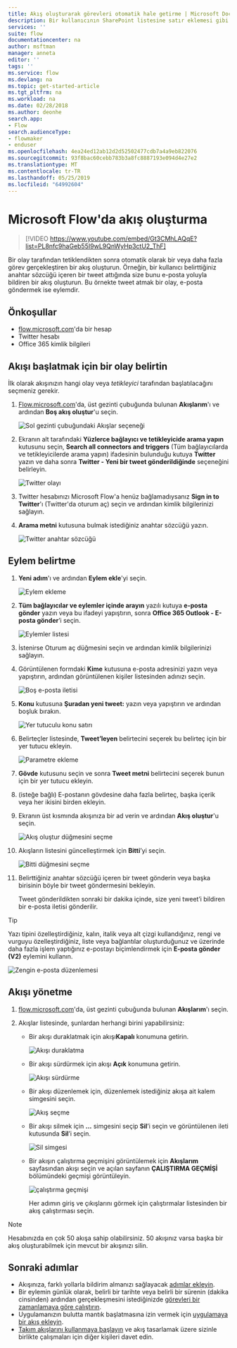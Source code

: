 ```yaml
---
title: Akış oluşturarak görevleri otomatik hale getirme | Microsoft Docs
description: Bir kullanıcının SharePoint listesine satır eklemesi gibi olaylar gerçekleştiğinde bir veya daha fazla eylemi (örneğin, e-posta gönderme) otomatik olarak gerçekleştiren bir akış oluşturun.
services: ''
suite: flow
documentationcenter: na
author: msftman
manager: anneta
editor: ''
tags: ''
ms.service: flow
ms.devlang: na
ms.topic: get-started-article
ms.tgt_pltfrm: na
ms.workload: na
ms.date: 02/28/2018
ms.author: deonhe
search.app:
- Flow
search.audienceType:
- flowmaker
- enduser
ms.openlocfilehash: 4ea24ed12ab12d2d52502477cdb7a4a9eb822076
ms.sourcegitcommit: 93f8bac60cebb783b3a8fc8887193e094d4e27e2
ms.translationtype: MT
ms.contentlocale: tr-TR
ms.lasthandoff: 05/25/2019
ms.locfileid: "64992604"
---
```

# <a name="create-a-flow-in-microsoft-flow"></a>Microsoft Flow'da akış oluşturma

> [!VIDEO https://www.youtube.com/embed/Gt3CMhLAQqE?list=PL8nfc9haGeb55I9wL9QnWyHp3ctU2_ThF]

Bir olay tarafından tetiklendikten sonra otomatik olarak bir veya daha fazla görev gerçekleştiren bir akış oluşturun. Örneğin, bir kullanıcı belirttiğiniz anahtar sözcüğü içeren bir tweet attığında size bunu e-posta yoluyla bildiren bir akış oluşturun. Bu örnekte tweet atmak bir olay, e-posta göndermek ise eylemdir.

## <a name="prerequisites"></a>Önkoşullar

* [flow.microsoft.com](https://flow.microsoft.com)'da bir hesap
* Twitter hesabı
* Office 365 kimlik bilgileri

## <a name="specify-an-event-to-start-the-flow"></a>Akışı başlatmak için bir olay belirtin

İlk olarak akışınızın hangi olay veya *tetikleyici* tarafından başlatılacağını seçmeniz gerekir.

1. [Flow.microsoft.com](https://flow.microsoft.com)'da, üst gezinti çubuğunda bulunan **Akışlarım**'ı ve ardından **Boş akış oluştur**'u seçin.

    ![Sol gezinti çubuğundaki Akışlar seçeneği](./media/get-started-logic-flow/create-logic-flow.png)
1. Ekranın alt tarafındaki **Yüzlerce bağlayıcı ve tetikleyicide arama yapın** kutusunu seçin, **Search all connectors and triggers** (Tüm bağlayıcılarda ve tetikleyicilerde arama yapın) ifadesinin bulunduğu kutuya **Twitter** yazın ve daha sonra **Twitter - Yeni bir tweet gönderildiğinde** seçeneğini belirleyin.

    ![Twitter olayı](./media/get-started-logic-flow/twitter-search.png)

1. Twitter hesabınızı Microsoft Flow'a henüz bağlamadıysanız **Sign in to Twitter**'ı (Twitter'da oturum aç) seçin ve ardından kimlik bilgilerinizi sağlayın.

1. **Arama metni** kutusuna bulmak istediğiniz anahtar sözcüğü yazın.

    ![Twitter anahtar sözcüğü](./media/get-started-logic-flow/twitter-keyword.png)

## <a name="specify-an-action"></a>Eylem belirtme

1. **Yeni adım**'ı ve ardından **Eylem ekle**'yi seçin.

    ![Eylem ekleme](./media/get-started-logic-flow/add-action-icon.png)

1. **Tüm bağlayıcılar ve eylemler içinde arayın** yazılı kutuya **e-posta gönder** yazın veya bu ifadeyi yapıştırın, sonra **Office 365 Outlook - E-posta gönder**’i seçin.

    ![Eylemler listesi](./media/get-started-logic-flow/send-email.png)

1. İstenirse Oturum aç düğmesini seçin ve ardından kimlik bilgilerinizi sağlayın.

1. Görüntülenen formdaki **Kime** kutusuna e-posta adresinizi yazın veya yapıştırın, ardından görüntülenen kişiler listesinden adınızı seçin.

    ![Boş e-posta iletisi](./media/get-started-logic-flow/blank-email.png)
1. **Konu** kutusuna **Şuradan yeni tweet:** yazın veya yapıştırın ve ardından boşluk bırakın.

    ![Yer tutuculu konu satırı](./media/get-started-logic-flow/message-token.png)
1. Belirteçler listesinde, **Tweet’leyen** belirtecini seçerek bu belirteç için bir yer tutucu ekleyin.

    ![Parametre ekleme](./media/get-started-logic-flow/add-parameter.png)
1. **Gövde** kutusunu seçin ve sonra **Tweet metni** belirtecini seçerek bunun için bir yer tutucu ekleyin.
1. (isteğe bağlı) E-postanın gövdesine daha fazla belirteç, başka içerik veya her ikisini birden ekleyin.
1. Ekranın üst kısmında akışınıza bir ad verin ve ardından **Akış oluştur**'u seçin.

    ![Akış oluştur düğmesini seçme](./media/get-started-logic-flow/create-button.png)
1. Akışların listesini güncelleştirmek için **Bitti**’yi seçin.

     ![Bitti düğmesini seçme](./media/get-started-logic-flow/done-button.png)
1. Belirttiğiniz anahtar sözcüğü içeren bir tweet gönderin veya başka birisinin böyle bir tweet göndermesini bekleyin.

     Tweet gönderildikten sonraki bir dakika içinde, size yeni tweet’i bildiren bir e-posta iletisi gönderilir.

> [!TIP]
> Yazı tipini özelleştirdiğiniz, kalın, italik veya alt çizgi kullandığınız, rengi ve vurguyu özelleştirdiğiniz, liste veya bağlantılar oluşturduğunuz ve üzerinde daha fazla işlem yaptığınız e-postayı biçimlendirmek için **E-posta gönder (V2)** eylemini kullanın.

![Zengin e-posta düzenlemesi](media/get-started-logic-flow/email-rich-text.png)

## <a name="manage-a-flow"></a>Akışı yönetme

1. [flow.microsoft.com](https://flow.microsoft.com)'da, üst gezinti çubuğunda bulunan **Akışlarım**'ı seçin.
1. Akışlar listesinde, şunlardan herhangi birini yapabilirsiniz:

   * Bir akışı duraklatmak için akışı**Kapalı** konumuna getirin.

       ![Akışı duraklatma](./media/get-started-logic-flow/pause-flow.png)
   * Bir akışı sürdürmek için akışı **Açık** konumuna getirin.

       ![Akışı sürdürme](./media/get-started-logic-flow/resume-flow.png)
   * Bir akışı düzenlemek için, düzenlemek istediğiniz akışa ait kalem simgesini seçin.

       ![Akış seçme](./media/get-started-logic-flow/select-flow.png)
   * Bir akışı silmek için **...** simgesini seçip **Sil**’i seçin ve görüntülenen ileti kutusunda **Sil**’i seçin.

       ![Sil simgesi](./media/get-started-logic-flow/delete-icon.png)
   * Bir akışın çalıştırma geçmişini görüntülemek için **Akışlarım** sayfasından akışı seçin ve açılan sayfanın **ÇALIŞTIRMA GEÇMİŞİ** bölümündeki geçmişi görüntüleyin.

       ![çalıştırma geçmişi](./media/get-started-logic-flow/run-history.png)

     Her adımın giriş ve çıkışlarını görmek için çalıştırmalar listesinden bir akış çalıştırması seçin.

> [!NOTE]
> Hesabınızda en çok 50 akışa sahip olabilirsiniz. 50 akışınız varsa başka bir akış oluşturabilmek için mevcut bir akışınızı silin.
>
>

## <a name="next-steps"></a>Sonraki adımlar

* Akışınıza, farklı yollarla bildirim almanızı sağlayacak [adımlar ekleyin](multi-step-logic-flow.md).
* Bir eylemin günlük olarak, belirli bir tarihte veya belirli bir sürenin (dakika cinsinden) ardından gerçekleşmesini istediğinizde [görevleri bir zamanlamaya göre çalıştırın](run-scheduled-tasks.md).
* Uygulamanızın bulutta mantık başlatmasına izin vermek için [uygulamaya bir akış ekleyin](https://powerapps.microsoft.com/tutorials/using-logic-flows/).
* [Takım akışlarını kullanmaya başlayın](create-team-flows.md) ve akış tasarlamak üzere sizinle birlikte çalışmaları için diğer kişileri davet edin.
